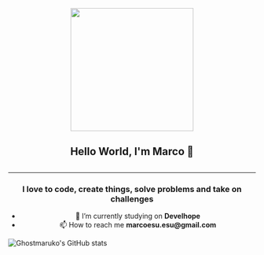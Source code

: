 <div id="header" align="center">
  <img src="https://media.giphy.com/media/cFdHXXm5GhJsc/giphy.gif" width="250"/>
</div>

<h2 align="center">Hello World, I'm Marco 👋<h2/>

<!-- ABOUT YOU -->
<hr>
<h3 align="center">I love to code, create things, solve problems and take on challenges</h3>
  <ul align="center">
    <li>🔭 I’m currently studying on <strong>Develhope</strong></li>
    <li>📫 How to reach me <strong>marcoesu.esu@gmail.com</strong></li>
  </ul>


![Ghostmaruko's GitHub stats](https://github-readme-stats.vercel.app/api?username=ghostmaruko&theme=cobalt&show_icons=true)
